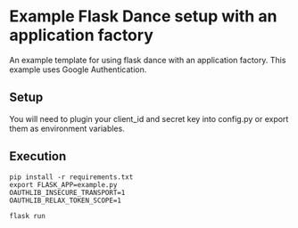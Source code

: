 # Example Flask Dance setup with an application factory

An example template for using flask dance with an application factory.  This
example uses Google Authentication.


## Setup

You will need to plugin your client_id and secret key into config.py or export
them as environment variables. 

## Execution

```
pip install -r requirements.txt
export FLASK_APP=example.py
OAUTHLIB_INSECURE_TRANSPORT=1
OAUTHLIB_RELAX_TOKEN_SCOPE=1

flask run
```
